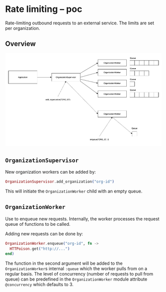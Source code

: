 # Rate limiting – poc

Rate-limiting outbound requests to an external service. The limits are set per organization.

## Overview

![Overview](./docs/overview.png)


## `OrganizationSupervisor`

New organization workers can be added by:

```elixir
OrganizationSupervisor.add_organization("org-id")
```

This will initiate the `OrganizationWorker` child with an empty queue.


## `OrganizationWorker`

Use to enqueue new requests. Internally, the worker processes the request queue of functions to be called.

Adding new requests can be done by:

```elixir
OrganizationWorker.enqueue("org-id", fn ->
  HTTPoison.get("http://...")
end)
```

The function in the second argument will be added to the `OrganizationWorker`s internal `:queue` which the worker pulls from on a regular basis. The level of concurrency (number of requests to pull from queue) can be predefined in the `OrganizationWorker` module attribute `@concurrency` which defaults to 3.
